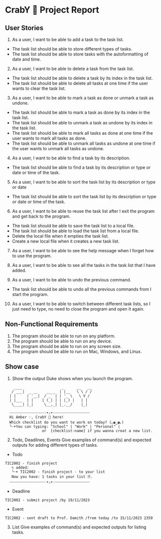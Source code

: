 
# CrabY 🦀 Project Report

## User Stories

1. As a user, I want to be able to add a task to the task list.

* The task list should be able to store different types of tasks.
* The task list should be able to store tasks with the autoformatting of date and time.

2. As a user, I want to be able to delete a task from the task list.

- The task list should be able to delete a task by its index in the task list.
- The task list should be able to delete all tasks at one time if the user wants to clear the task list.

3. As a user, I want to be able to mark a task as done or unmark a task as undone.

- The task list should be able to mark a task as done by its index in the task list.
- The task list should be able to unmark a task as undone by its index in the task list.
- The task list should be able to mark all tasks as done at one time if the user wants to mark all tasks as done.
- The task list should be able to unmark all tasks as undone at one time if the user wants to unmark all tasks as undone.

4. As a user, I want to be able to find a task by its description.

- The task list should be able to find a task by its description or type or date or time of the task.

5. As a user, I want to be able to sort the task list by its description or type or date

- The task list should be able to sort the task list by its description or type or date or time of the task.

6. As a user, I want to be able to reuse the task list after I exit the program and get back to the program.

- The task list should be able to save the task list to a local file.
- The task list should be able to load the task list from a local file.
- Delete the local file when it empties the task list.
- Create a new local file when it creates a new task list.

7. As a user, I want to be able to see the help message when I forget how to use the program.

8. As a user, I want to be able to see all the tasks in the task list that I have added.

9. As a user, I want to be able to undo the previous command.

- The task list should be able to undo all the previous commands from I start the program.

10. As a user, I want to be able to switch between different task lists, so I just need to type, no need to close the program and open it again.


## Non-Functional Requirements

1. The program should be able to run on any platform.
2. The program should be able to run on any device.
3. The program should be able to run on any screen size.
4. The program should be able to run on Mac, Windows, and Linux.

## Show case

1. Show the output Duke shows when you launch the program.
 ```
     ____                  _      __   __
    / ___|  _ __    __ _  | |__   \ \ / /
   | |     | '__|  / _` | | '_ \   \ V /
   | |___  | |    | (_| | | |_) |   | |
    \____| |_|     \__,_| |_.__/    |_|

   ┈┈┈┈┈┈┈┈┈┈┈┈┈┈┈┈◦•✩•◦┈┈┈┈┈┈┈┈┈┈┈┈┈┈┈┈
   Hi Amber ♡, CrabY 🦀 here!
   Which checklist do you want to work on today? (｡◕‿◕｡)
   ╰┈➤You can typing: "School" | "Work" | "Personal" |
                  or  [checklist-name] if you wanna creat a new list.
   ```
2. Todo, Deadlines, Events Give examples of command(s) and expected outputs for adding different types of tasks. 

* Todo
```
TIC2002 - finish project
   ✎ added:
   ╰┈➤ TIC2002 - finish project - to your list
   Now you have: 1 tasks in your list 🗎.
  ┈┈┈┈┈┈┈┈┈┈┈┈┈┈┈┈◦•✩•◦┈┈┈┈┈┈┈┈┈┈┈┈┈┈┈┈
```
* Deadline
```
TIC2002 - submit project /by 19/11/2023
```
* Event
```
TIC2002 - sent draft to Prof. Damith /from today /to 15/11/2023 2359
```
3. List Give examples of command(s) and expected outputs for listing tasks.